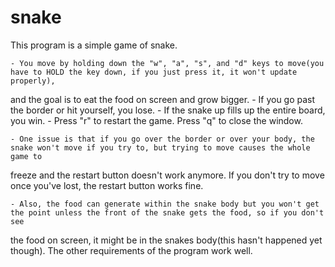 # snake
This program is a simple game of snake. 

	- You move by holding down the "w", "a", "s", and "d" keys to move(you have to HOLD the key down, if you just press it, it won't update properly),
  and the goal is to eat the food on screen and grow bigger. 
	- If you go past the border or hit yourself, you lose. 
	- If the snake up fills up the entire board, you win. 
	- Press "r" to restart the game. Press "q" to close the window.


	- One issue is that if you go over the border or over your body, the snake won't move if you try to, but trying to move causes the whole game to 
  freeze and the restart button doesn't work anymore. If you don't try to move once you've lost, the restart button works fine. 

	- Also, the food can generate within the snake body but you won't get the point unless the front of the snake gets the food, so if you don't see 
  the food on screen, it might be in the snakes body(this hasn't happened yet though). The other requirements of the program work well.
